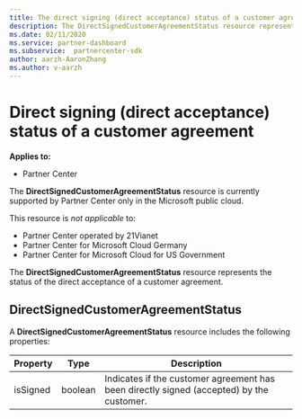 ```yaml
---
title: The direct signing (direct acceptance) status of a customer agreement.
description: The DirectSignedCustomerAgreementStatus resource represents the status of the direct signing (direct acceptance) of a customer agreement.
ms.date: 02/11/2020
ms.service: partner-dashboard
ms.subservice:  partnercenter-sdk
author: aarzh-AaronZhang
ms.author: v-aarzh
---
```


# Direct signing (direct acceptance) status of a customer agreement

**Applies to:**

- Partner Center

The **DirectSignedCustomerAgreementStatus** resource is currently supported by Partner Center only in the Microsoft public cloud.

This resource is *not applicable* to:

- Partner Center operated by 21Vianet
- Partner Center for Microsoft Cloud Germany
- Partner Center for Microsoft Cloud for US Government

The **DirectSignedCustomerAgreementStatus** resource represents the status of the direct acceptance of a customer agreement.

## DirectSignedCustomerAgreementStatus

A **DirectSignedCustomerAgreementStatus** resource includes the following properties:

| Property       | Type   | Description                                                                                               |
|----------------|--------|-----------------------------------------------------------------------------------------------------------|
| isSigned | boolean | Indicates if the customer agreement has been directly signed (accepted) by the customer. |
